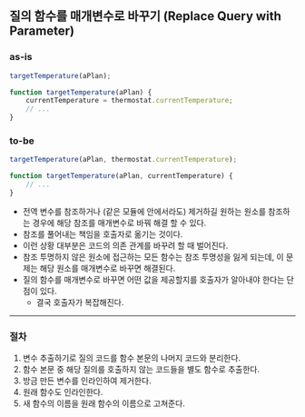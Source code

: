 ## 질의 함수를 매개변수로 바꾸기 (Replace Query with Parameter)

### as-is
```javascript
targetTemperature(aPlan);

function targetTemperature(aPlan) {
    currentTemperature = thermostat.currentTemperature;
    // ...
}
```

### to-be
```javascript
targetTemperature(aPlan, thermostat.currentTemperature);

function targetTemperature(aPlan, currentTemperature) {
    // ...
}
```

* 전역 변수를 참조하거나 (같은 모듈에 안에서라도) 제거하길 원하는 원소를 참조하는 경우에 해당 참조를 매개변수로 바꿔 해결 할 수 있다.
* 참조를 풀어내는 책임을 호출자로 옮기는 것이다.
* 이런 상황 대부분은 코드의 의존 관계를 바꾸려 할 때 벌어진다.
* 참조 투명하지 않은 원소에 접근하는 모든 함수는 참조 투명성을 잃게 되는데, 이 문제는 해당 원소를 매개변수로 바꾸면 해결된다.
* 질의 함수를 매개변수로 바꾸면 어떤 값을 제공할지를 호출자가 알아내야 한다는 단점이 있다.
  * 결국 호출자가 복잡해진다.

- - -

### 절차
1. 변수 추출하기로 질의 코드를 함수 본문의 나머지 코드와 분리한다.
2. 함수 본문 중 해당 질의를 호출하지 않는 코드들을 별도 함수로 추출한다.
3. 방금 만든 변수를 인라인하여 제거한다.
4. 원래 함수도 인라인한다.
5. 새 함수의 이름을 원래 함수의 이름으로 고쳐준다.
